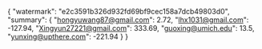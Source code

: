 {
    "watermark": "e2c3591b326d932fd69bf9cec158a7dcb49803d0", 
    "summary": {
        "hongyuwang87@gmail.com": 2.72, 
        "lhx1031@gmail.com": -127.94, 
        "Xingyun27221@gmail.com": 333.69, 
        "guoxing@umich.edu": 13.5, 
        "yunxing@upthere.com": -221.94
    }
}